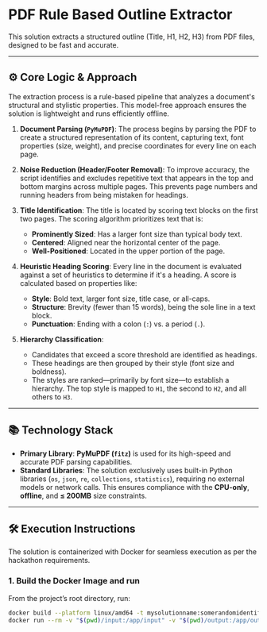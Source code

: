# PDF Rule Based Outline Extractor

This solution extracts a structured outline (Title, H1, H2, H3) from PDF files, designed to be fast and accurate.

---

## ⚙️ Core Logic & Approach

The extraction process is a rule-based pipeline that analyzes a document's structural and stylistic properties. This model-free approach ensures the solution is lightweight and runs efficiently offline.

1.  **Document Parsing (`PyMuPDF`)**: The process begins by parsing the PDF to create a structured representation of its content, capturing text, font properties (size, weight), and precise coordinates for every line on each page.

2.  **Noise Reduction (Header/Footer Removal)**: To improve accuracy, the script identifies and excludes repetitive text that appears in the top and bottom margins across multiple pages. This prevents page numbers and running headers from being mistaken for headings.

3.  **Title Identification**: The title is located by scoring text blocks on the first two pages. The scoring algorithm prioritizes text that is:
    * **Prominently Sized**: Has a larger font size than typical body text.
    * **Centered**: Aligned near the horizontal center of the page.
    * **Well-Positioned**: Located in the upper portion of the page.

4.  **Heuristic Heading Scoring**: Every line in the document is evaluated against a set of heuristics to determine if it's a heading. A score is calculated based on properties like:
    * **Style**: Bold text, larger font size, title case, or all-caps.
    * **Structure**: Brevity (fewer than 15 words), being the sole line in a text block.
    * **Punctuation**: Ending with a colon (`:`) vs. a period (`.`).

5.  **Hierarchy Classification**:
    * Candidates that exceed a score threshold are identified as headings.
    * These headings are then grouped by their style (font size and boldness).
    * The styles are ranked—primarily by font size—to establish a hierarchy. The top style is mapped to `H1`, the second to `H2`, and all others to `H3`.

---

## 📚 Technology Stack

* **Primary Library**: **PyMuPDF (`fitz`)** is used for its high-speed and accurate PDF parsing capabilities.
* **Standard Libraries**: The solution exclusively uses built-in Python libraries (`os`, `json`, `re`, `collections`, `statistics`), requiring no external models or network calls. This ensures compliance with the **CPU-only**, **offline**, and **≤ 200MB** size constraints.

---

## 🛠️ Execution Instructions

The solution is containerized with Docker for seamless execution as per the hackathon requirements.

### 1. Build the Docker Image and run 

From the project’s root directory, run:

```bash
docker build --platform linux/amd64 -t mysolutionname:somerandomidentifier .
docker run --rm -v "$(pwd)/input:/app/input" -v "$(pwd)/output:/app/output" --network none mysolutionname:somerandomidentifier
